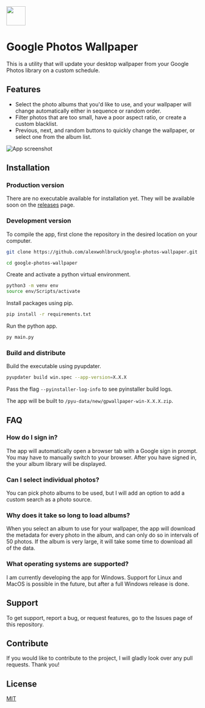 <img src="https://i.imgur.com/tzSxumP.jpg" width="50">

# Google Photos Wallpaper

This is a utility that will update your desktop wallpaper from your Google Photos library on a custom schedule.

## Features

- Select the photo albums that you'd like to use, and your wallpaper will change automatically either in sequence or random order.
- Filter photos that are too small, have a poor aspect ratio, or create a custom blacklist.
- Previous, next, and random buttons to quickly change the wallpaper, or select one from the album list.

![App screenshot](https://i.imgur.com/mal73Lk.png)

## Installation

### Production version

There are no executable available for installation yet. They will be available soon on the [releases](https://github.com/alexwohlbruck/google-photos-wallpaper/releases) page.

### Development version

To compile the app, first clone the repository in the desired location on your computer.

```sh
git clone https://github.com/alexwohlbruck/google-photos-wallpaper.git

cd google-photos-wallpaper
```


Create and activate a python virtual environment.
```sh
python3 -m venv env
source env/Scripts/activate
```

Install packages using pip.
```sh
pip install -r requirements.txt
```

Run the python app.
```sh
py main.py
```

### Build and distribute

Build the executable using pyupdater.
```sh
pyupdater build win.spec --app-version=X.X.X
```
Pass the flag `--pyinstaller-log-info` to see pyinstaller build logs.

The app will be built to `/pyu-data/new/gpwallpaper-win-X.X.X.zip`.

## FAQ

### How do I sign in?
The app will automatically open a browser tab with a Google sign in prompt. You may have to manually switch to your browser. After you have signed in, the your album library will be displayed.

### Can I select individual photos?
You can pick photo albums to be used, but I will add an option to add a custom search as a photo source.

### Why does it take so long to load albums?
When you select an album to use for your wallpaper, the app will download the metadata for every photo in the album, and can only do so in intervals of 50 photos. If the album is very large, it will take some time to download all of the data.

### What operating systems are supported?
I am currently developing the app for Windows. Support for Linux and MacOS is possible in the future, but after a full Windows release is done.

## Support

To get support, report a bug, or request features, go to the Issues page of this repository.

## Contribute

If you would like to contribute to the project, I will gladly look over any pull requests. Thank you!

## License

[MIT](https://github.com/alexwohlbruck/google-photos-wallpaper/blob/master/LICENSE)
